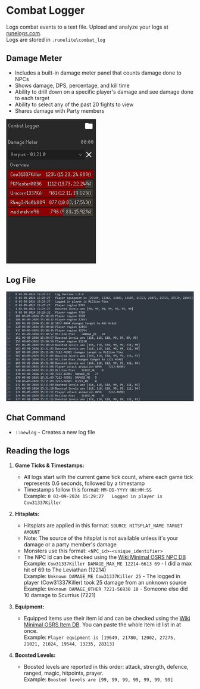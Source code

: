 # Combat Logger
Logs combat events to a text file. Upload and analyze your logs at [runelogs.com](https://runelogs.com/).  
Logs are stored in `.runelite\combat_log`

## Damage Meter
- Includes a built-in damage meter panel that counts damage done to NPCs
- Shows damage, DPS, percentage, and kill time
- Ability to drill down on a specific player's damage and see damage done to each target
- Ability to select any of the past 20 fights to view
- Shares damage with Party members

![damage_meter.png](damage_meter.png)


## Log File
![img.png](img.png)


## Chat Command

- `::newlog` - Creates a new log file

## Reading the logs

1. **Game Ticks & Timestamps:**
    - All logs start with the current game tick count, where each game tick represents 0.6 seconds, followed by a timestamp  
    - Timestamps follow this format: `MM-DD-YYYY HH:MM:SS`  
      Example: `0 03-09-2024 15:29:27	Logged in player is Cow31337Killer`

2. **Hitsplats:**
    - Hitsplats are applied in this format: `SOURCE HITSPLAT_NAME TARGET AMOUNT`  
    - Note: The source of the hitsplat is not available unless it's your damage or a party member's damage  
    - Monsters use this format: `<NPC_id>-<unique_identifier>`  
    - The NPC id can be checked using the [Wiki Minimal OSRS NPC DB](https://chisel.weirdgloop.org/moid/npc_id.html)  
      Example: `Cow31337Killer DAMAGE_MAX_ME 12214-6613 69` - I did a max hit of 69 to The Leviathan (12214)  
      Example: `Unknown DAMAGE_ME Cow31337Killer 25` - The logged in player (Cow31337Killer) took 25 damage from an unknown source  
      Example: `Unknown DAMAGE_OTHER 7221-56938 10` - Someone else did 10 damage to Scurrius (7221)

3. **Equipment:**
    - Equipped items use their item id and can be checked using the [Wiki Minimal OSRS Item DB](https://chisel.weirdgloop.org/moid/item_id.html). You can paste the whole item id list in at once.  
      Example: `Player equipment is [19649, 21780, 12002, 27275, 21021, 21024, 19544, 13235, 28313]`

4. **Boosted Levels:**
    - Boosted levels are reported in this order: attack, strength, defence, ranged, magic, hitpoints, prayer.  
      Example: `Boosted levels are [99, 99, 99, 99, 99, 99, 99]`
